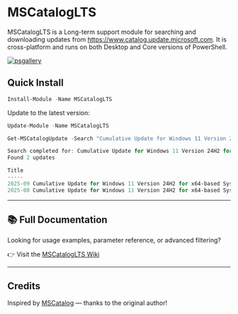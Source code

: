 # MSCatalogLTS

MSCatalogLTS is a Long-term support module for searching and downloading updates from https://www.catalog.update.microsoft.com.
It is cross-platform and runs on both Desktop and Core versions of PowerShell.

[![psgallery](https://img.shields.io/powershellgallery/v/mscataloglts?style=flat-square&logo=powershell)](https://www.powershellgallery.com/packages/MSCatalogLTS)

## Quick Install

``` powershell
Install-Module -Name MSCatalogLTS
```

Update to the latest version:

```powershell
Update-Module -Name MSCatalogLTS
```

```powershell
Get-MSCatalogUpdate -Search "Cumulative Update for Windows 11 Version 24H2 for x64" -Strict -LastDays 60 -Descending

Search completed for: Cumulative Update for Windows 11 Version 24H2 for x64
Found 2 updates

Title                                                                                                Products   Classification   LastUpdated Size
-----                                                                                                --------   --------------   ----------- ----
2025-09 Cumulative Update for Windows 11 Version 24H2 for x64-based Systems (KB5065426) (26100.6584) Windows 11 Security Updates 2025/09/09  3811.1 MB
2025-08 Cumulative Update for Windows 11 Version 24H2 for x64-based Systems (KB5063878) (26100.4946) Windows 11 Security Updates 2025/08/12  3054.9 MB
```



---

## 📚 Full Documentation

Looking for usage examples, parameter reference, or advanced filtering?

👉 Visit the [MSCatalogLTS Wiki](https://github.com/Marco-online/MSCatalogLTS/wiki/MSCatalogLTS)

---

## Credits

Inspired by [MSCatalog](https://github.com/ryan-jan/MSCatalog) — thanks to the original author!


